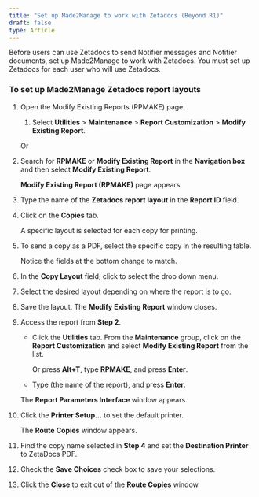 ```yaml
---
title: "Set up Made2Manage to work with Zetadocs (Beyond R1)"
draft: false
type: Article
---
```


Before users can use Zetadocs to send Notifier messages and Notifier documents, set up Made2Manage to work with Zetadocs. You must set up Zetadocs for each user who will use Zetadocs.

### To set up Made2Manage Zetadocs report layouts

1. Open the Modify Existing Reports (RPMAKE) page.

    1. Select **Utilities** > **Maintenance** > **Report Customization** > **Modify Existing Report**.

    Or

2. Search for **RPMAKE** or **Modify Existing Report** in the **Navigation box** and then select **Modify Existing Report**.

    **Modify Existing Report (RPMAKE)** page appears.

2. Type the name of the **Zetadocs report layout** in the **Report ID** field.

3. Click on the **Copies** tab.

    A specific layout is selected for each copy for printing.

4. To send a copy as a PDF, select the specific copy in the resulting table.

    Notice the fields at the bottom change to match.

5. In the **Copy Layout** field, click to select the drop down menu.

6. Select the desired layout depending on where the report is to go.

7. Save the layout. The **Modify Existing Report** window closes.

8. Access the report from **Step 2**.

    - Click the **Utilities** tab. From the **Maintenance** group, click on the **Report Customization** and select **Modify Existing Report** from the list.

        Or press **Alt+T**, type **RPMAKE**, and press **Enter**.

    - Type (the name of the report), and press **Enter**.

    The **Report Parameters Interface** window appears.

9. Click the **Printer Setup...** to set the default printer.

    The **Route Copies** window appears.

10. Find the copy name selected in **Step 4** and set the **Destination Printer** to ZetaDocs PDF.

11. Check the **Save Choices** check box to save your selections.

12. Click the **Close** to exit out of the **Route Copies** window.

​